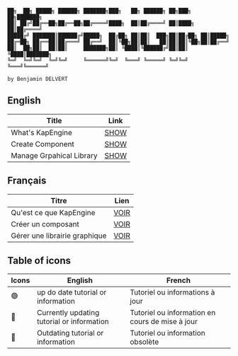 ```
██╗  ██╗ █████╗ ██████╗ ███████╗███╗   ██╗ ██████╗ ██╗███╗   ██╗███████╗
██║ ██╔╝██╔══██╗██╔══██╗██╔════╝████╗  ██║██╔════╝ ██║████╗  ██║██╔════╝
█████╔╝ ███████║██████╔╝█████╗  ██╔██╗ ██║██║  ███╗██║██╔██╗ ██║█████╗  
██╔═██╗ ██╔══██║██╔═══╝ ██╔══╝  ██║╚██╗██║██║   ██║██║██║╚██╗██║██╔══╝  
██║  ██╗██║  ██║██║     ███████╗██║ ╚████║╚██████╔╝██║██║ ╚████║███████╗
╚═╝  ╚═╝╚═╝  ╚═╝╚═╝     ╚══════╝╚═╝  ╚═══╝ ╚═════╝ ╚═╝╚═╝  ╚═══╝╚══════╝
                                                                        
by Benjamin DELVERT                               
```

## English
| Title                         | Link                                       |
|-------------------------------|--------------------------------------------|
| What's KapEngine              | [SHOW](Documentation/md/KapEngineEn.md)    |
| Create Component              | [SHOW](Documentation/md/NewComponentEn.md) |
| Manage Grpahical Library      | [SHOW](Documentation/md/LibGraphEn.md)     |


## Français
| Titre                         | Lien                                       |
|-------------------------------|--------------------------------------------|
| Qu'est ce que KapEngine       | [VOIR](Documentation/md/KapEngineFr.md)    |
| Créer un composant            | [VOIR](Documentation/md/NewComponentFr.md) |
| Gérer une librairie graphique | [VOIR](Documentation/md/LibGraphFr.md)     |

## Table of icons

| Icons                  | English                                    | French                                          |
|------------------------|--------------------------------------------|-------------------------------------------------|
| :green_circle:         | up do date tutorial or information         | Tutoriel ou informations à jour                 |
| :large_orange_diamond: | Currently updating tutorial or information | Tutoriel ou information en cours de mise à jour |
| :red_circle:           | Outdating tutorial or information          | Tutoriel ou information obsolète                |
